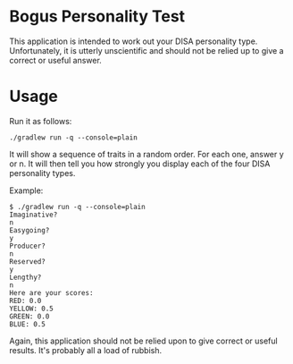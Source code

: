# Bogus Personality Test

This application is intended to work out your DISA personality type. Unfortunately,
it is utterly unscientific and should not be relied up to give a correct or useful
answer.

# Usage

Run it as follows:

    ./gradlew run -q --console=plain 

It will show a sequence of traits in a random order. For each one,
answer y or n. It will then tell you how strongly you display each of the four DISA
personality types.

Example:

    $ ./gradlew run -q --console=plain
    Imaginative?
    n
    Easygoing?
    y
    Producer?
    n
    Reserved?
    y
    Lengthy?
    n
    Here are your scores:
    RED: 0.0
    YELLOW: 0.5
    GREEN: 0.0
    BLUE: 0.5

Again, this application should not be relied upon to give correct or useful results.
It's probably all a load of rubbish.
